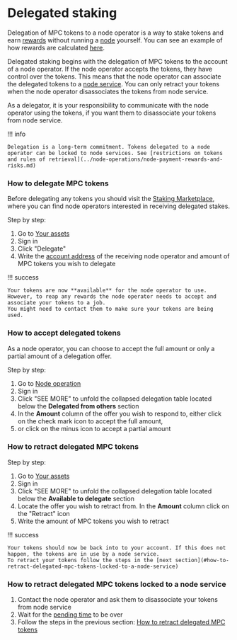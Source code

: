 # Delegated staking

Delegation of MPC tokens to a node operator is a way to stake tokens and earn [rewards](https://gitlab.com/partisiablockchain/node-operators-rewards/-/tree/main?ref_type=heads) without running
a [node](../pbc-fundamentals/dictionary.md#node) yourself. You can see an example of how rewards are calculated [here](./node-payment-rewards-and-risks.md#rewards-for-delegated-tokens).

Delegated staking begins with the delegation of MPC tokens to the account of a node operator. 
If the node operator accepts the tokens, they have control over the tokens. 
This means that the node operator can associate the delegated tokens to a [node service](../node-operations/start-running-a-node.md#which-node-should-you-run). 
You can only retract your tokens when the node operator disassociates the tokens from node service. 

As a delegator, it is your responsibility to communicate with the node operator using the tokens, 
if you want them to disassociate your tokens from node service.  

!!! info

    Delegation is a long-term commitment. Tokens delegated to a node operator can be locked to node services. See [restrictions on tokens and rules of retrieval](../node-operations/node-payment-rewards-and-risks.md)

### How to delegate MPC tokens

Before delegating any tokens you should visit the [Staking Marketplace](https://discord.com/channels/819902335567265792/1075334307821920337), where you can find node operators interested in receiving delegated stakes.

Step by step:

1. Go to [Your assets](https://browser.partisiablockchain.com/assets)
2. Sign in
3. Click "Delegate"   
4. Write the [account address](../pbc-fundamentals/dictionary.md#address) of the receiving node operator and amount of MPC tokens you wish to delegate 

!!! success 
    
    Your tokens are now **available** for the node operator to use.
    However, to reap any rewards the node operator needs to accept and associate your tokens to a job.
    You might need to contact them to make sure your tokens are being used.
    

### How to accept delegated tokens

As a node operator, you can choose to accept the full amount or only a partial amount of a delegation offer.

Step by step:

1. Go to [Node operation](https://browser.partisiablockchain.com/node-operation)
2. Sign in
3. Click "SEE MORE" to unfold the collapsed delegation table located below the **Delegated from others** section
4. In the **Amount** column of the offer you wish to respond to, either click on the check mark icon to accept the full amount, 
5. or click on the minus icon to accept a partial amount

### How to retract delegated MPC tokens

Step by step:

1. Go to [Your assets](https://browser.partisiablockchain.com/assets)
2. Sign in
3. Click "SEE MORE" to unfold the collapsed delegation table located below the **Available to delegate** section
4. Locate the offer you wish to retract from. In the **Amount** column click on the "Retract" icon 
5. Write the amount of MPC tokens you wish to retract  

!!! success

    Your tokens should now be back into to your account. If this does not happen, the tokens are in use by a node service. 
    To retract your tokens follow the steps in the [next section](#how-to-retract-delegated-mpc-tokens-locked-to-a-node-service)

### How to retract delegated MPC tokens locked to a node service

1. Contact the node operator and ask them to disassociate your tokens from node service   
2. Wait for the [pending time](../node-operations/node-payment-rewards-and-risks.md) to be over
3. Follow the steps in the previous section: [How to retract delegated MPC tokens](#how-to-retract-delegated-mpc-tokens) 

